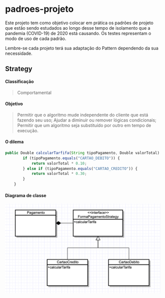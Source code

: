 # padroes-projeto
Este projeto tem como objetivo colocar em prática os padrões de projeto
 que estão sendo estudados ao longo desse tempo de isolamento que a pandemia (COVID-19) de 2020 está causando.
 Os testes representam o modo de uso de cada padrão.
  
 Lembre-se cada projeto terá sua adaptação do Pattern dependendo da sua necessidade.
## Strategy
#### Classificação
 > Comportamental
#### Objetivo
 > Permitir que o algoritmo mude independente do cliente que está fazendo seu uso;
> Ajudar a diminuir ou remover lógicas condicionais; Permitir que um algoritmo seja substituído 
>por outro em tempo de execução.
#### O dilema
```js
public Double calcularTarfifa(String tipoPagamento, Double valorTotal) {
        if (tipoPagamento.equals("CARTAO_DEBITO")) {
            return valorTotal * 0.10;
        } else if (tipoPagamento.equals("CARTAO_CREDITO")) {
            return valorTotal * 0.30;
        }
    }
```
#### Diagrama de classe
[![Product Name Screen Shot][strategy]](https://example.com)


<!-- MARKDOWN LINKS & IMAGES -->
[strategy]: images/strategy.png
